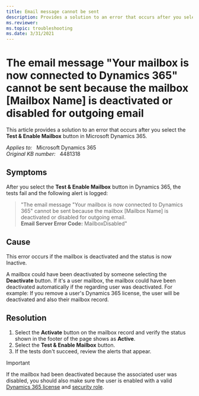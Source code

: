 ```yaml
---
title: Email message cannot be sent
description: Provides a solution to an error that occurs after you select the Test & Enable Mailbox button in Microsoft Dynamics 365.
ms.reviewer: 
ms.topic: troubleshooting
ms.date: 3/31/2021
---
```

# The email message "Your mailbox is now connected to Dynamics 365" cannot be sent because the mailbox [Mailbox Name] is deactivated or disabled for outgoing email

This article provides a solution to an error that occurs after you select the **Test & Enable Mailbox** button in Microsoft Dynamics 365.

_Applies to:_ &nbsp; Microsoft Dynamics 365  
_Original KB number:_ &nbsp; 4481318

## Symptoms

After you select the **Test & Enable Mailbox** button in Dynamics 365, the tests fail and the following alert is logged:

> "The email message "Your mailbox is now connected to Dynamics 365" cannot be sent because the mailbox [Mailbox Name] is deactivated or disabled for outgoing email.  
**Email Server Error Code:**  MailboxDisabled"

## Cause

This error occurs if the mailbox is deactivated and the status is now Inactive.

A mailbox could have been deactivated by someone selecting the **Deactivate** button. If it's a user mailbox, the mailbox could have been deactivated automatically if the regarding user was deactivated. For example: If you remove a user's Dynamics 365 license, the user will be deactivated and also their mailbox record.

## Resolution

1. Select the **Activate** button on the mailbox record and verify the status shown in the footer of the page shows as **Active**.
2. Select the **Test & Enable Mailbox** button.
3. If the tests don't succeed, review the alerts that appear.

> [!IMPORTANT]
> If the mailbox had been deactivated because the associated user was disabled, you should also make sure the user is enabled with a valid [Dynamics 365 license](/power-platform/admin/wp-license-management#assign-a-license-to-a-user) and [security role](/power-platform/admin/create-users-assign-online-security-roles#assign-a-security-role-to-a-user).
